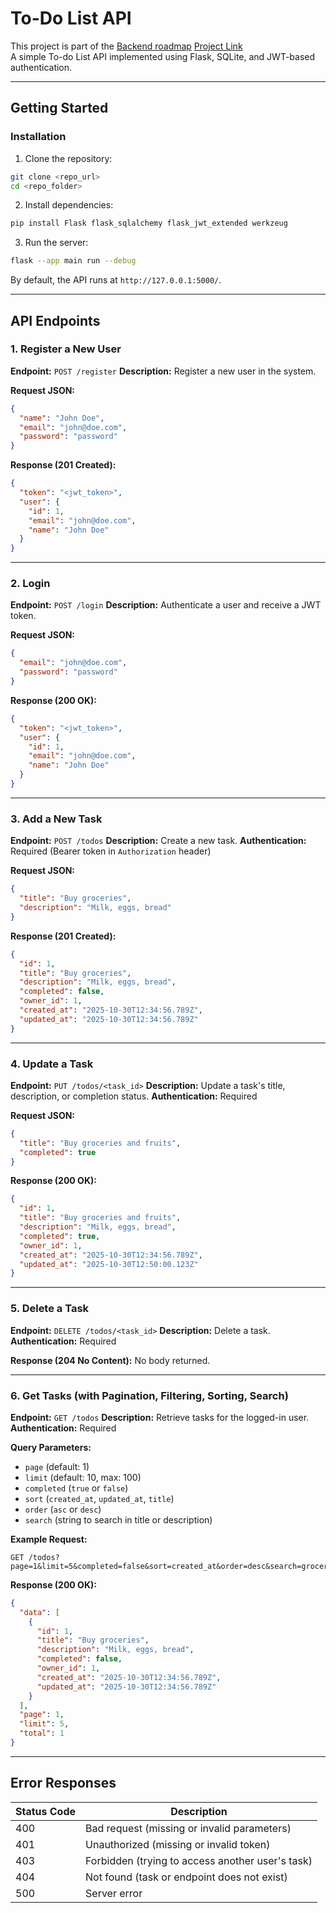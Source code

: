 # To-Do List API

This project is part of the [Backend roadmap](https://roadmap.sh/backend)
[Project Link](https://roadmap.sh/projects/todo-list-api)
<br>
A simple To-do List API implemented using Flask, SQLite, and JWT-based authentication.

---

## Getting Started

### Installation

1. Clone the repository:

```bash
git clone <repo_url>
cd <repo_folder>
```

2. Install dependencies:

```bash
pip install Flask flask_sqlalchemy flask_jwt_extended werkzeug
```

3. Run the server:

```bash
flask --app main run --debug
```

By default, the API runs at `http://127.0.0.1:5000/`.

---

## API Endpoints

### 1. Register a New User

**Endpoint:** `POST /register`
**Description:** Register a new user in the system.

**Request JSON:**

```json
{
  "name": "John Doe",
  "email": "john@doe.com",
  "password": "password"
}
```

**Response (201 Created):**

```json
{
  "token": "<jwt_token>",
  "user": {
    "id": 1,
    "email": "john@doe.com",
    "name": "John Doe"
  }
}
```

---

### 2. Login

**Endpoint:** `POST /login`
**Description:** Authenticate a user and receive a JWT token.

**Request JSON:**

```json
{
  "email": "john@doe.com",
  "password": "password"
}
```

**Response (200 OK):**

```json
{
  "token": "<jwt_token>",
  "user": {
    "id": 1,
    "email": "john@doe.com",
    "name": "John Doe"
  }
}
```

---

### 3. Add a New Task

**Endpoint:** `POST /todos`
**Description:** Create a new task.
**Authentication:** Required (Bearer token in `Authorization` header)

**Request JSON:**

```json
{
  "title": "Buy groceries",
  "description": "Milk, eggs, bread"
}
```

**Response (201 Created):**

```json
{
  "id": 1,
  "title": "Buy groceries",
  "description": "Milk, eggs, bread",
  "completed": false,
  "owner_id": 1,
  "created_at": "2025-10-30T12:34:56.789Z",
  "updated_at": "2025-10-30T12:34:56.789Z"
}
```

---

### 4. Update a Task

**Endpoint:** `PUT /todos/<task_id>`
**Description:** Update a task's title, description, or completion status.
**Authentication:** Required

**Request JSON:**

```json
{
  "title": "Buy groceries and fruits",
  "completed": true
}
```

**Response (200 OK):**

```json
{
  "id": 1,
  "title": "Buy groceries and fruits",
  "description": "Milk, eggs, bread",
  "completed": true,
  "owner_id": 1,
  "created_at": "2025-10-30T12:34:56.789Z",
  "updated_at": "2025-10-30T12:50:00.123Z"
}
```

---

### 5. Delete a Task

**Endpoint:** `DELETE /todos/<task_id>`
**Description:** Delete a task.
**Authentication:** Required

**Response (204 No Content):**
No body returned.

---

### 6. Get Tasks (with Pagination, Filtering, Sorting, Search)

**Endpoint:** `GET /todos`
**Description:** Retrieve tasks for the logged-in user.
**Authentication:** Required

**Query Parameters:**

* `page` (default: 1)
* `limit` (default: 10, max: 100)
* `completed` (`true` or `false`)
* `sort` (`created_at`, `updated_at`, `title`)
* `order` (`asc` or `desc`)
* `search` (string to search in title or description)

**Example Request:**

```
GET /todos?page=1&limit=5&completed=false&sort=created_at&order=desc&search=groceries
```

**Response (200 OK):**

```json
{
  "data": [
    {
      "id": 1,
      "title": "Buy groceries",
      "description": "Milk, eggs, bread",
      "completed": false,
      "owner_id": 1,
      "created_at": "2025-10-30T12:34:56.789Z",
      "updated_at": "2025-10-30T12:34:56.789Z"
    }
  ],
  "page": 1,
  "limit": 5,
  "total": 1
}
```

---

## Error Responses

| Status Code | Description                                      |
| ----------- | ------------------------------------------------ |
| 400         | Bad request (missing or invalid parameters)      |
| 401         | Unauthorized (missing or invalid token)          |
| 403         | Forbidden (trying to access another user's task) |
| 404         | Not found (task or endpoint does not exist)      |
| 500         | Server error                                     |

